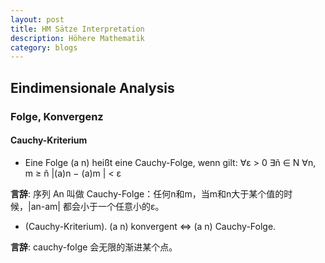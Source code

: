 ```yaml
---
layout: post
title: HM Sätze Interpretation 
description: Höhere Mathematik
category: blogs
---
```

## Eindimensionale Analysis

### Folge, Konvergenz
#### Cauchy-Kriterium
* Eine Folge (a n) heißt eine Cauchy-Folge, wenn gilt: ∀ε > 0 ∃ñ ∈ N ∀n, m ≥ ñ |(a)n − (a)m | < ε
  
**言辞**: 序列 An 叫做 Cauchy-Folge：任何n和m，当m和n大于某个值的时候，|an-am| 都会小于一个任意小的ε。

* (Cauchy-Kriterium). (a n) konvergent ⇔ (a n) Cauchy-Folge.
  
**言辞**: cauchy-folge 会无限的渐进某个点。
